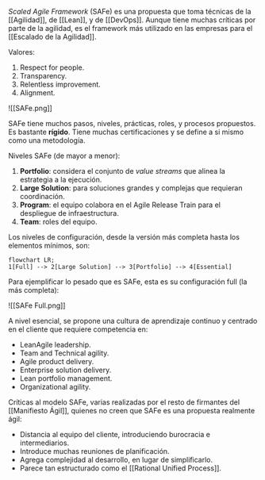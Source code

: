 _Scaled Agile Framework_ (SAFe) es una propuesta que toma técnicas de la [[Agilidad]], de [[Lean]], y de [[DevOps]]. Aunque tiene muchas críticas por parte de la agilidad, es el framework más utilizado en las empresas para el [[Escalado de la Agilidad]].

Valores:

1. Respect for people.
2. Transparency.
3. Relentless improvement.
4. Alignment.

![[SAFe.png]]

SAFe tiene muchos pasos, niveles, prácticas, roles, y procesos propuestos. Es bastante **rígido**. Tiene muchas certificaciones y se define a si mismo como una metodología.

Niveles SAFe (de mayor a menor):

1. **Portfolio**: considera el conjunto de _value streams_ que alinea la estrategia a la ejecución.
2. **Large Solution**: para soluciones grandes y complejas que requieran coordinación.
3. **Program**: el equipo colabora en el Agile Release Train para el despliegue de infraestructura.
4. **Team**: roles del equipo.

Los niveles de configuración, desde la versión más completa hasta los elementos mínimos, son:

```mermaid
flowchart LR;
1[Full] --> 2[Large Solution] --> 3[Portfolio] --> 4[Essential]
```

Para ejemplificar lo pesado que es SAFe, esta es su configuración full (la más completa):

![[SAFe Full.png]]

A nivel esencial, se propone una cultura de aprendizaje continuo y centrado en el cliente que requiere competencia en:

- LeanAgile leadership.
- Team and Technical agility.
- Agile product delivery.
- Enterprise solution delivery.
- Lean portfolio management.
- Organizational agility.

Críticas al modelo SAFe, varias realizadas por el resto de firmantes del [[Manifiesto Ágil]], quienes no creen que SAFe es una propuesta realmente ágil:

- Distancia al equipo del cliente, introduciendo burocracia e intermediarios.
- Introduce muchas reuniones de planificación.
- Agrega complejidad al desarrollo, en lugar de simplificarlo.
- Parece tan estructurado como el [[Rational Unified Process]].
